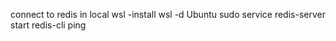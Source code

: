 connect to redis in local 
wsl -install
 wsl -d Ubuntu
 sudo service redis-server start
 redis-cli
 ping 
 
